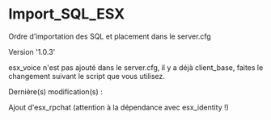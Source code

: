 # Import_SQL_ESX
Ordre d’importation des SQL et placement dans le server.cfg

Version '1.0.3'

esx_voice n'est pas ajouté dans le server.cfg, il y a déjà client_base, faites le changement suivant le script que vous utilisez.

Dernière(s) modification(s) :

Ajout d'esx_rpchat (attention à la dépendance avec esx_identity !)
